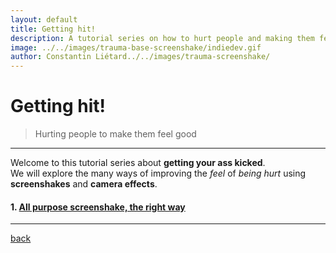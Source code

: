 ```yaml
---
layout: default
title: Getting hit!
description: A tutorial series on how to hurt people and making them feel good about it!
image: ../../images/trauma-base-screenshake/indiedev.gif
author: Constantin Liétard../../images/trauma-screenshake/
---
```


# Getting hit!

> Hurting people to make them feel good

* * *

Welcome to this tutorial series about **getting your ass kicked**.  
We will explore the many ways of improving the *feel* of *being hurt* using **screenshakes** and **camera effects**.

#### 1. [All purpose screenshake, the right way](./trauma-based-screenshake.html)

* * *

[back](../../)